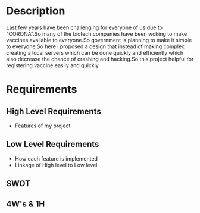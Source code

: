 # Description
Last few years have been challenging for everyone of us due to "CORONA".So many of the biotech companies have been woking to make vaccines available to everyone.So government is planning to make it simple to everyone.So here i proposed a design that instead of making complex creating a local servers which can be done quickly and efficiently which also decrease the chance of crashing and hacking.So this project helpful for registering vaccine easily and quickly.
# Requirements

## High Level Requirements
* Features of my project

## Low Level Requirements
* How each feature is implemented
* Linkage of High level to Low level

## SWOT

## 4W's & 1H 
